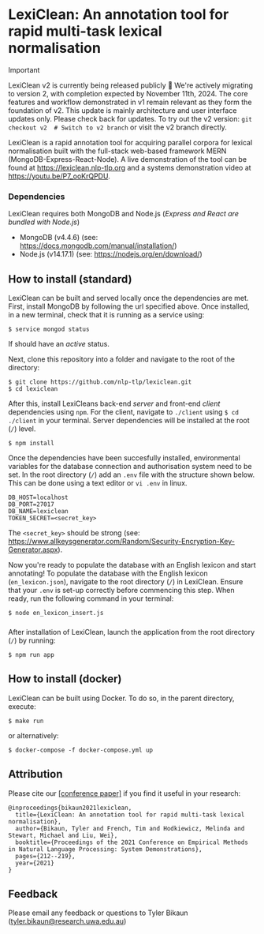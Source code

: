 # LexiClean: An annotation tool for rapid multi-task lexical normalisation

> [!IMPORTANT]  
> LexiClean v2 is currently being released publicly 🚧
> We're actively migrating to version 2, with completion expected by November 11th, 2024. The core features and workflow demonstrated in v1 remain relevant as they form the foundation of v2. This update is mainly architecture and user interface updates only. Please check back for updates.
> To try out the v2 version:
> `git checkout v2  # Switch to v2 branch`
> or visit the v2 branch directly.


LexiClean is a rapid annotation tool for acquiring parallel corpora for lexical normalisation built with the full-stack web-based framework MERN (MongoDB-Express-React-Node). A live demonstration of the tool can be found at https://lexiclean.nlp-tlp.org and a systems demonstration video at https://youtu.be/P7_ooKrQPDU.

### Dependencies
LexiClean requires both MongoDB and Node.js (*Express and React are bundled with Node.js*)

- MongoDB (v4.4.6) (see: https://docs.mongodb.com/manual/installation/)
- Node.js (v14.17.1) (see: https://nodejs.org/en/download/)

## How to install (standard)
LexiClean can be built and served locally once the dependencies are met. First, install MongoDB by following the url specified above. Once installed, in a new terminal, check that it is running as a service using:

    $ service mongod status
  
If should have an *active* status.

<!-- ```$ brew services list```  for macOS-->


Next, clone this repository into a folder and navigate to the root of the directory:

    $ git clone https://github.com/nlp-tlp/lexiclean.git
    $ cd lexiclean

After this, install LexiCleans back-end *server* and front-end *client* dependencies using `npm`. For the client, navigate to `./client` using `$ cd ./client` in your terminal. Server dependencies will be installed at the root (`/`) level.

    $ npm install


Once the dependencies have been succesfully installed, environmental variables for the database connection and authorisation system need to be set. In the root directory (`/`) add an `.env` file with the structure shown below. This can be done using a text editor or `vi .env` in linux.
  
    DB_HOST=localhost
    DB_PORT=27017
    DB_NAME=lexiclean
    TOKEN_SECRET=<secret_key>

The `<secret_key>` should be strong (see: https://www.allkeysgenerator.com/Random/Security-Encryption-Key-Generator.aspx).

Now you're ready to populate the database with an English lexicon and start annotating! To populate the database with the English lexicon (`en_lexicon.json`), navigate to the root directory (`/`) in LexiClean. Ensure that your `.env` is set-up correctly before commencing this step. When ready, run the following command in your terminal:

    $ node en_lexicon_insert.js


###
After installation of LexiClean, launch the application from the root directory (`/`) by running:

    $ npm run app


## How to install (docker)
LexiClean can be built using Docker. To do so, in the parent directory, execute:
```
$ make run
```

or alternatively:
```
$ docker-compose -f docker-compose.yml up
```

## Attribution
Please cite our [[conference paper]](https://aclanthology.org/2021.emnlp-demo.25/) if you find it useful in your research:
```
@inproceedings{bikaun2021lexiclean,
  title={LexiClean: An annotation tool for rapid multi-task lexical normalisation},
  author={Bikaun, Tyler and French, Tim and Hodkiewicz, Melinda and Stewart, Michael and Liu, Wei},
  booktitle={Proceedings of the 2021 Conference on Empirical Methods in Natural Language Processing: System Demonstrations},
  pages={212--219},
  year={2021}
}
```

## Feedback
Please email any feedback or questions to Tyler Bikaun (tyler.bikaun@research.uwa.edu.au)
